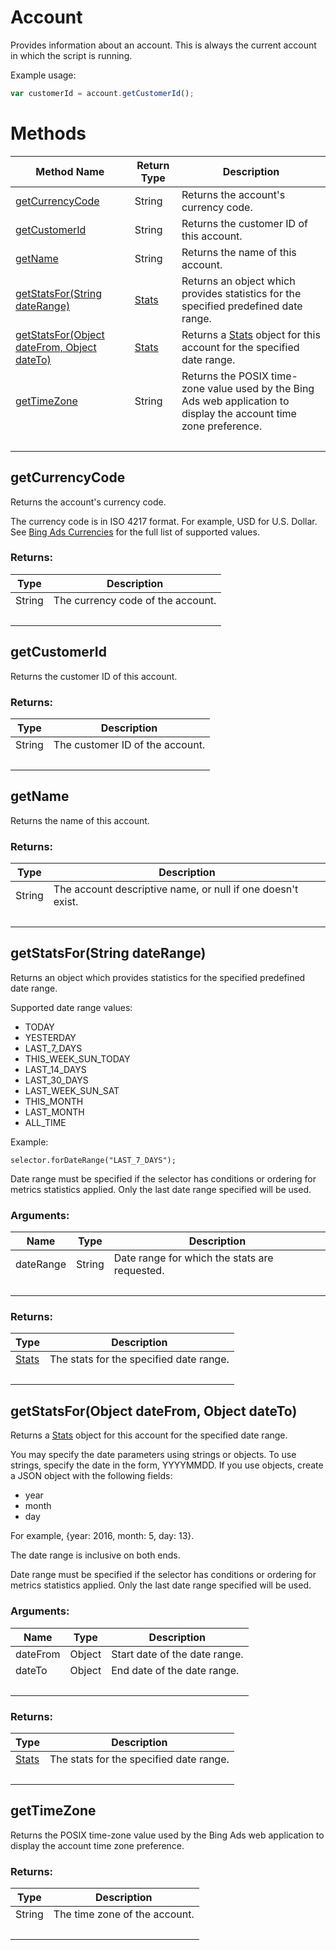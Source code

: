 # Account
Provides information about an account. This is always the current account in which the script is running.

Example usage:
```javascript
var customerId = account.getCustomerId();
```

# Methods
|Method Name|Return Type|Description|
|-|-|-
[getCurrencyCode](#getcurrencycode)|String|Returns the account's currency code.
[getCustomerId](#getcustomerid)|String|Returns the customer ID of this account.
[getName](#getname)|String|Returns the name of this account.
[getStatsFor(String dateRange)](#getstatsfor~string-daterange~)|[Stats](./Stats)|Returns an object which provides statistics for the specified predefined date range.
[getStatsFor(Object dateFrom, Object dateTo)](#getstatsfor~object-datefrom_-object-dateto~)|[Stats](./Stats)|Returns a [Stats](./Stats) object for this account for the specified date range.
[getTimeZone](#gettimezone)|String|Returns the POSIX time-zone value used by the Bing Ads web application to display the account time zone preference. <br />
&nbsp;|&nbsp;|&nbsp;

## <a name="getcurrencycode"></a>getCurrencyCode
Returns the account's currency code. 

The currency code is in ISO 4217 format. For example, USD for U.S. Dollar. See [Bing Ads Currencies](https://docs.microsoft.com/en-us/bingads/guides/currencies) for the full list of supported values. 


### Returns:
|Type|Description|
|-|-
String|The currency code of the account.
&nbsp;|&nbsp;
## <a name="getcustomerid"></a>getCustomerId
Returns the customer ID of this account.
### Returns:
|Type|Description|
|-|-
String|The customer ID of the account.
&nbsp;|&nbsp;
## <a name="getname"></a>getName
Returns the name of this account.
### Returns:
|Type|Description|
|-|-
String|The account descriptive name, or null if one doesn't exist.
&nbsp;|&nbsp;
## <a name="getstatsfor~string-daterange~"></a>getStatsFor(String dateRange)
Returns an object which provides statistics for the specified predefined date range.

Supported date range values:

- TODAY
- YESTERDAY
- LAST_7_DAYS
- THIS_WEEK_SUN_TODAY
- LAST_14_DAYS
- LAST_30_DAYS
- LAST_WEEK_SUN_SAT
- THIS_MONTH
- LAST_MONTH
- ALL_TIME

Example:
```
selector.forDateRange("LAST_7_DAYS");
```

Date range must be specified if the selector has conditions or ordering for metrics statistics applied.  Only the last date range specified will be used.


### Arguments:
|Name|Type|Description|
|-|-|-
dateRange|String|Date range for which the stats are requested.
&nbsp;|&nbsp;|&nbsp;
### Returns:
|Type|Description|
|-|-
[Stats](./Stats)|The stats for the specified date range.
&nbsp;|&nbsp;
## <a name="getstatsfor~object-datefrom_-object-dateto~"></a>getStatsFor(Object dateFrom, Object dateTo)
Returns a [Stats](./Stats) object for this account for the specified date range.

You may specify the date parameters using strings or objects. To use strings, specify the date in the form, YYYYMMDD. If you use objects, create a JSON object with the following fields:  

- year
- month
- day

For example, {year: 2016, month: 5, day: 13}.

The date range is inclusive on both ends.

Date range must be specified if the selector has conditions or ordering for metrics statistics applied.  Only the last date range specified will be used.


### Arguments:
|Name|Type|Description|
|-|-|-
dateFrom|Object|Start date of the date range.
dateTo|Object|End date of the date range.
&nbsp;|&nbsp;|&nbsp;
### Returns:
|Type|Description|
|-|-
[Stats](./Stats)|The stats for the specified date range.
&nbsp;|&nbsp;
## <a name="gettimezone"></a>getTimeZone
Returns the POSIX time-zone value used by the Bing Ads web application to display the account time zone preference. 

### Returns:
|Type|Description|
|-|-
String|The time zone of the account.
&nbsp;|&nbsp;
